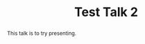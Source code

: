 ---
layout: talk
title:  Test Talk 2
name:  B. Present 
talk-url: 
abstract: This talk is to try presenting.
invited: yes
---